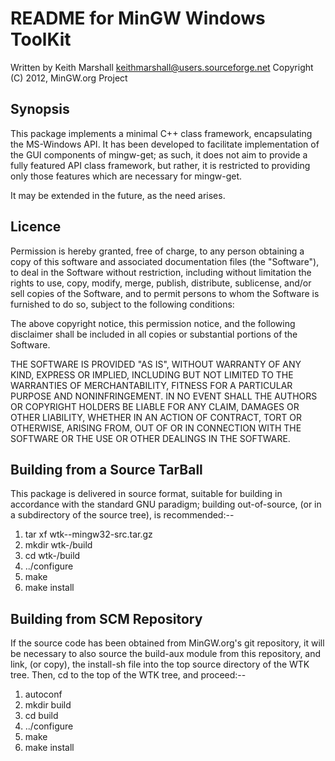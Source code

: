 README for MinGW Windows ToolKit
================================

Written by Keith Marshall <keithmarshall@users.sourceforge.net>
Copyright (C) 2012, MinGW.org Project


Synopsis
--------

This package implements a minimal C++ class framework, encapsulating
the MS-Windows API.  It has been developed to facilitate implementation
of the GUI components of mingw-get; as such, it does not aim to provide
a fully featured API class framework, but rather, it is restricted to
providing only those features which are necessary for mingw-get.

It may be extended in the future, as the need arises.


Licence
-------

Permission is hereby granted, free of charge, to any person obtaining a
copy of this software and associated documentation files (the "Software"),
to deal in the Software without restriction, including without limitation
the rights to use, copy, modify, merge, publish, distribute, sublicense,
and/or sell copies of the Software, and to permit persons to whom the
Software is furnished to do so, subject to the following conditions:

The above copyright notice, this permission notice, and the following
disclaimer shall be included in all copies or substantial portions of
the Software.

THE SOFTWARE IS PROVIDED "AS IS", WITHOUT WARRANTY OF ANY KIND, EXPRESS
OR IMPLIED, INCLUDING BUT NOT LIMITED TO THE WARRANTIES OF MERCHANTABILITY,
FITNESS FOR A PARTICULAR PURPOSE AND NONINFRINGEMENT.  IN NO EVENT SHALL
THE AUTHORS OR COPYRIGHT HOLDERS BE LIABLE FOR ANY CLAIM, DAMAGES OR OTHER
LIABILITY, WHETHER IN AN ACTION OF CONTRACT, TORT OR OTHERWISE, ARISING
FROM, OUT OF OR IN CONNECTION WITH THE SOFTWARE OR THE USE OR OTHER
DEALINGS IN THE SOFTWARE.


Building from a Source TarBall
------------------------------

This package is delivered in source format, suitable for building in
accordance with the standard GNU paradigm; building out-of-source, (or
in a subdirectory of the source tree), is recommended:--

  1) tar xf wtk-<version>-mingw32-src.tar.gz
  2) mkdir wtk-<version>/build
  3) cd wtk-<version>/build
  4) ../configure
  5) make
  6) make install


Building from SCM Repository
----------------------------

If the source code has been obtained from MinGW.org's git repository, it
will be necessary to also source the build-aux module from this repository,
and link, (or copy), the install-sh file into the top source directory of
the WTK tree.  Then, cd to the top of the WTK tree, and proceed:--

  1) autoconf
  2) mkdir build
  3) cd build
  4) ../configure
  5) make
  6) make install
